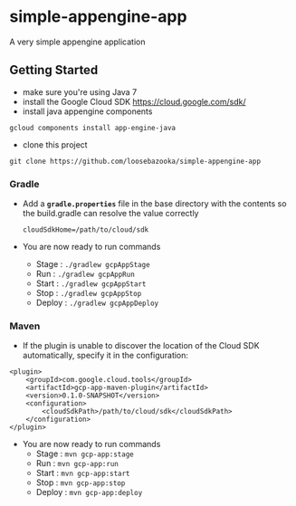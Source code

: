 # simple-appengine-app
A very simple appengine application


## Getting Started
- make sure you're using Java 7
- install the Google Cloud SDK https://cloud.google.com/sdk/
- install java appengine components
```
gcloud components install app-engine-java
```
- clone this project
```
git clone https://github.com/loosebazooka/simple-appengine-app
```

### Gradle
- Add a **`gradle.properties`** file in the base directory with the contents so the build.gradle can resolve the value correctly
    
    ``` 
    cloudSdkHome=/path/to/cloud/sdk
    ```
- You are now ready to run commands
  - Stage : `./gradlew gcpAppStage`
  - Run : `./gradlew gcpAppRun`
  - Start : `./gradlew gcpAppStart`
  - Stop : `./gradlew gcpAppStop`
  - Deploy : `./gradlew gcpAppDeploy`
  
### Maven
- If the plugin is unable to discover the location of the Cloud SDK automatically, specify it in the configuration:
```
<plugin>
    <groupId>com.google.cloud.tools</groupId>
    <artifactId>gcp-app-maven-plugin</artifactId>
    <version>0.1.0-SNAPSHOT</version>
    <configuration>
        <cloudSdkPath>/path/to/cloud/sdk</cloudSdkPath>
    </configuration>
</plugin>
```
- You are now ready to run commands
  - Stage : `mvn gcp-app:stage`
  - Run : `mvn gcp-app:run`
  - Start : `mvn gcp-app:start`
  - Stop : `mvn gcp-app:stop`
  - Deploy : `mvn gcp-app:deploy`
